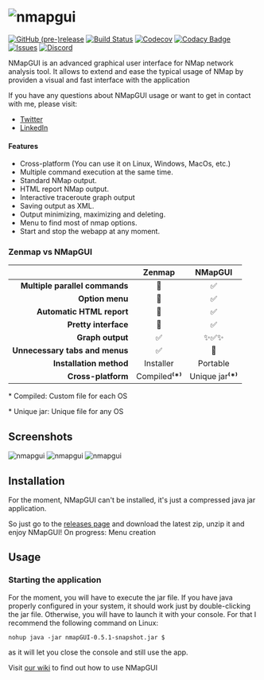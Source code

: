 ![nmapgui](https://github.com/danicuestasuarez/NMapGUI/wiki/images/header.png)
====

[![GitHub (pre-)release](https://img.shields.io/github/release/danicuestasuarez/NMapGUI/all.svg)](https://github.com/danicuestasuarez/NMapGUI/releases/latest)
[![Build Status](https://travis-ci.org/danicuestasuarez/NMapGUI.svg?branch=develop)](https://travis-ci.org/danicuestasuarez/NMapGUI)
[![Codecov](https://codecov.io/gh/danicuestasuarez/NMapGUI/branch/develop/graph/badge.svg)](https://codecov.io/gh/danicuestasuarez/NMapGUI)
[![Codacy Badge](https://api.codacy.com/project/badge/Grade/37479ced18a04d4e8f1c38753b22003c)](https://www.codacy.com/app/danicuestasuarez/NMapGUI?utm_source=github.com&amp;utm_medium=referral&amp;utm_content=danicuestasuarez/NMapGUI&amp;utm_campaign=Badge_Grade)
[![Issues](https://img.shields.io/github/issues-raw/danicuestasuarez/NMapGUI.svg)](https://github.com/danicuestasuarez/NMapGUI/issues)
[![Discord](https://img.shields.io/discord/357162772108148736.svg?colorB=7282ea)](https://discord.gg/5s6kUA6)


NMapGUI is an advanced graphical user interface for NMap network analysis tool. It allows to extend and ease the typical usage of NMap by providen a visual and fast interface with the application

If you have any questions about NMapGUI usage or want to get in contact with me, please visit:

* [Twitter](https://twitter.com/Danielcues) 
* [LinkedIn](https://www.linkedin.com/in/danicuesta/)


#### Features
* Cross-platform (You can use it on Linux, Windows, MacOs, etc.)
* Multiple command execution at the same time.
* Standard NMap output.
* HTML report NMap output.
* Interactive traceroute graph output
* Saving output as XML.
* Output minimizing, maximizing and deleting.
* Menu to find most of nmap options.
* Start and stop the webapp at any moment.

### Zenmap vs NMapGUI 
| | Zenmap| NMapGUI |
| ---: | :---: | :---: |
| __Multiple parallel commands__ | :no_entry_sign: | :white_check_mark:|
| __Option menu__ | :no_entry_sign: | :white_check_mark: |
| __Automatic HTML report__ | :no_entry_sign: | :white_check_mark:|
| __Pretty interface__ | :poop: | :white_check_mark:|
| __Graph output__ | :white_check_mark: | :sparkles::white_check_mark::sparkles: |
| __Unnecessary tabs and menus__ | :white_check_mark: | :no_entry_sign: |
| __Installation method__ | Installer | Portable |
| __Cross-platform__ | Compiled<sup></sup>__⁽*⁾__ | Unique jar<sup></sup>__⁽*⁾__|

\* Compiled: Custom file for each OS

\* Unique jar: Unique file for any OS
## Screenshots
![nmapgui](https://raw.githubusercontent.com/wiki/danicuestasuarez/NMapGUI/images/NMapGUI.png)
![nmapgui](https://raw.githubusercontent.com/wiki/danicuestasuarez/NMapGUI/images/NMapGUIHTML.png)
![nmapgui](https://raw.githubusercontent.com/wiki/danicuestasuarez/NMapGUI/images/NMapGUIGraph.png)

## Installation

For the moment, NMapGUI can't be installed, it's just a compressed java jar application.

So just go to the [releases page](https://github.com/danicuestasuarez/NMapGUI/releases) and download the latest zip, unzip it and enjoy NMapGUI!
On progress: Menu creation

## Usage

### Starting the application

For the moment, you will have to execute the jar file. If you have java properly configured in your system, it should work just by double-clicking the jar file. Otherwise, you will have to launch it with your console. For that I recommend the following command on Linux: 
 
`nohup java -jar nmapGUI-0.5.1-snapshot.jar $`   

as it will let you close the console and still use the app.

Visit [our wiki](https://github.com/danicuestasuarez/NMapGUI/wiki/Using-NMapGUI) to find out how to use NMapGUI
